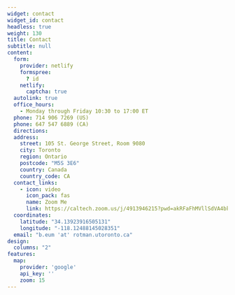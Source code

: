 ```yaml
---
widget: contact
widget_id: contact
headless: true
weight: 130
title: Contact
subtitle: null
content:
  form:
    provider: netlify
    formspree:
      ? id
    netlify:
      captcha: true
  autolink: true  
  office_hours:
    - Monday through Friday 10:30 to 17:00 ET
  phone: 714 906 7269 (US)
  phone: 647 547 6889 (CA)
  directions: 
  address:
    street: 105 St. George Street, Room 9080
    city: Toronto
    region: Ontario
    postcode: "M5S 3E6"
    country: Canada
    country_code: CA
  contact_links:
    - icon: video
      icon_pack: fas
      name: Zoom Me
      link: https://caltech.zoom.us/j/4913946215?pwd=akRFaFhMVllSdVA4bkxDRlBhMjhJdz09
  coordinates:
    latitude: "34.13923916505131"
    longitude: "-118.12488145028351"
  email: "b.eum 'at' rotman.utoronto.ca"
design:
  columns: "2"
features:
  map:
    provider: 'google'
    api_key: ''
    zoom: 15
---
```

